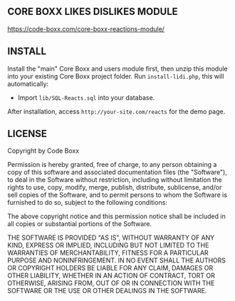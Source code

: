 ## CORE BOXX LIKES DISLIKES MODULE
https://code-boxx.com/core-boxx-reactions-module/

## INSTALL
Install the "main" Core Boxx and users module first, then unzip this module into your existing Core Boxx project folder. Run `install-lidi.php`, this will automatically:

* Import `lib/SQL-Reacts.sql` into your database.

After installation, access `http://your-site.com/reacts` for the demo page.

## LICENSE
Copyright by Code Boxx

Permission is hereby granted, free of charge, to any person obtaining a copy
of this software and associated documentation files (the "Software"), to deal
in the Software without restriction, including without limitation the rights
to use, copy, modify, merge, publish, distribute, sublicense, and/or sell
copies of the Software, and to permit persons to whom the Software is
furnished to do so, subject to the following conditions:

The above copyright notice and this permission notice shall be included in all
copies or substantial portions of the Software.

THE SOFTWARE IS PROVIDED "AS IS", WITHOUT WARRANTY OF ANY KIND, EXPRESS OR
IMPLIED, INCLUDING BUT NOT LIMITED TO THE WARRANTIES OF MERCHANTABILITY,
FITNESS FOR A PARTICULAR PURPOSE AND NONINFRINGEMENT. IN NO EVENT SHALL THE
AUTHORS OR COPYRIGHT HOLDERS BE LIABLE FOR ANY CLAIM, DAMAGES OR OTHER
LIABILITY, WHETHER IN AN ACTION OF CONTRACT, TORT OR OTHERWISE, ARISING FROM,
OUT OF OR IN CONNECTION WITH THE SOFTWARE OR THE USE OR OTHER DEALINGS IN THE
SOFTWARE.